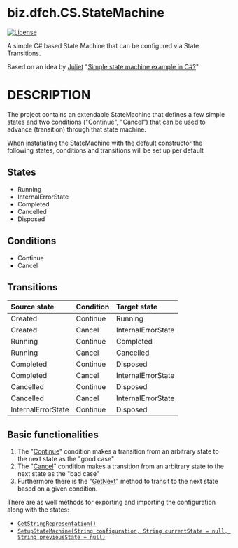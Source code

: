 # biz.dfch.CS.StateMachine
[![License](https://img.shields.io/badge/license-Apache%20License%202.0-blue.svg)](https://github.com/dfensgmbh/biz.dfch.CS.StateMachine/blob/master/LICENSE)


A simple C# based State Machine that can be configured via State Transitions.

Based on an idea by [Juliet](http://stackoverflow.com/users/40516/juliet) "[Simple state machine example in C#?](http://stackoverflow.com/questions/5923767/simple-state-machine-example-in-c)"

# DESCRIPTION

The project contains an extendable StateMachine that defines a few simple states and two conditions ("Continue", "Cancel") that can be used to advance (transition) through that state machine.

When instatiating the StateMachine with the default constructor the following states, conditions and transitions will be set up per default

## States

* Running
* InternalErrorState
* Completed
* Cancelled
* Disposed


## Conditions

* Continue
* Cancel


## Transitions

Source state | Condition | Target state
:-----|:-----|:------
Created | Continue | Running
Created | Cancel | InternalErrorState
Running | Continue | Completed
Running | Cancel | Cancelled
Completed | Continue | Disposed
Completed | Cancel | InternalErrorState
Cancelled | Continue | Disposed
Cancelled | Cancel | InternalErrorState
InternalErrorState | Continue | Disposed


## Basic functionalities

1. The "[Continue](./biz.dfch.CS.StateMachine/StateMachine.cs#L94)" condition makes a transition from an arbitrary state to the next state as the "good case"
1. The "[Cancel](./biz.dfch.CS.StateMachine/StateMachine.cs#L02)" condition makes a transition from an arbitrary state to the next state as the "bad case"
1. Furthermore there is the "[GetNext](./biz.dfch.CS.StateMachine/StateMachine.cs#L306)" method to transit to the next state based on a given condition.

There are as well methods for exporting and importing the configuration along with the states:

* [`GetStringRepresentation()`](https://github.com/dfensgmbh/biz.dfch.CS.StateMachine/blob/master/biz.dfch.CS.StateMachine/StateMachine.cs#L345)
* [`SetupStateMachine(String configuration, String currentState = null, String previousState = null)`](https://github.com/dfensgmbh/biz.dfch.CS.StateMachine/blob/master/biz.dfch.CS.StateMachine/StateMachine.cs#L135)
